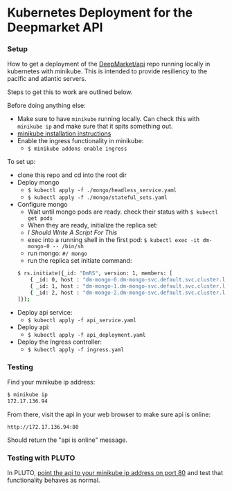 # Kubernetes Deployment for the Deepmarket API

### Setup

How to get a deployment of the [DeepMarket/api](https://github.com/deepmarket/api/) repo running locally in kubernetes with minikube.  This is intended to provide resiliency to the pacific and atlantic servers.

Steps to get this to work are outlined below.

Before doing anything else:
- Make sure to have `minikube` running locally.  Can check this with `minikube ip` and make sure that it spits something out.
- [minikube installation instructions](https://kubernetes.io/docs/tasks/tools/install-minikube/)
- Enable the ingress functionality in minikube:
    - `$ minikube addons enable ingress`

To set up:

- clone this repo and cd into the root dir
- Deploy mongo
    - `$ kubectl apply -f ./mongo/headless_service.yaml`
    - `$ kubectl apply -f ./mongo/stateful_sets.yaml`
- Configure mongo
    - Wait until mongo pods are ready.  check their status with `$ kubectl get pods`
    - When they are ready, initialize the replica set:
    - *I Should Write A Script For This*
    - exec into a running shell in the first pod: `$ kubectl exec -it dm-mongo-0 -- /bin/sh`
    - run mongo: `#/ mongo`
    - run the replica set initiate command:
    ```bash
    $ rs.initiate({_id: "DmRS", version: 1, members: [
        { _id: 0, host : "dm-mongo-0.dm-mongo-svc.default.svc.cluster.local:27017" },
        { _id: 1, host : "dm-mongo-1.dm-mongo-svc.default.svc.cluster.local:27017" },
        { _id: 2, host : "dm-mongo-2.dm-mongo-svc.default.svc.cluster.local:27017" },
    ]});
    ```
- Deploy api service:
    - `$ kubectl apply -f api_service.yaml`
- Deploy api:
    - `$ kubectl apply -f api_deployment.yaml`
- Deploy the Ingress controller:
    - `$ kubectl apply -f ingress.yaml`

### Testing

Find your minikube ip address:

```bash
$ minikube ip
172.17.136.94
```

From there, visit the api in your web browser to make sure api is online:

`http://172.17.136.94:80`

Should return the "api is online" message.

### Testing with PLUTO

In PLUTO, [point the api to your minikube ip address on port 80](https://github.com/deepmarket/PLUTO/blob/develop/src/main/python/api.py#L44) and test that functionality behaves as normal.
